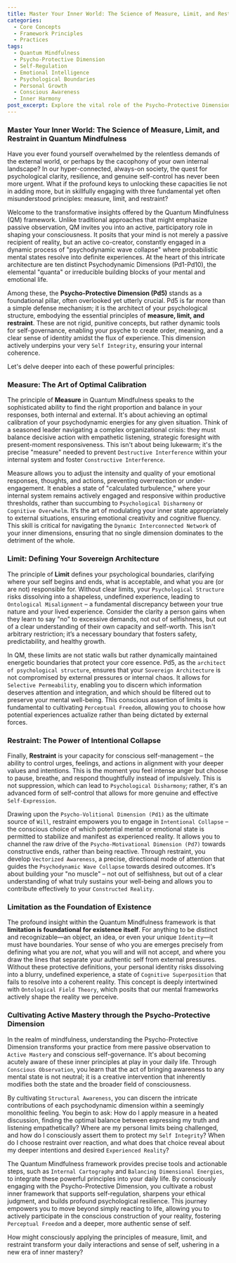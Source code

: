 ```yaml
---
title: Master Your Inner World: The Science of Measure, Limit, and Restraint in Quantum Mindfulness
categories:
  - Core Concepts
  - Framework Principles
  - Practices
tags:
  - Quantum Mindfulness
  - Psycho-Protective Dimension
  - Self-Regulation
  - Emotional Intelligence
  - Psychological Boundaries
  - Personal Growth
  - Conscious Awareness
  - Inner Harmony
post_excerpt: Explore the vital role of the Psycho-Protective Dimension (Pd5) in the Quantum Mindfulness framework. Discover how the principles of measure, limit, and restraint are not restrictive, but foundational for building a resilient inner world, fostering self-integrity, and achieving unparalleled psychological clarity.
---
```


### Master Your Inner World: The Science of Measure, Limit, and Restraint in Quantum Mindfulness

Have you ever found yourself overwhelmed by the relentless demands of the external world, or perhaps by the cacophony of your own internal landscape? In our hyper-connected, always-on society, the quest for psychological clarity, resilience, and genuine self-control has never been more urgent. What if the profound keys to unlocking these capacities lie not in adding more, but in skillfully engaging with three fundamental yet often misunderstood principles: measure, limit, and restraint?

Welcome to the transformative insights offered by the Quantum Mindfulness (QM) framework. Unlike traditional approaches that might emphasize passive observation, QM invites you into an active, participatory role in shaping your consciousness. It posits that your mind is not merely a passive recipient of reality, but an active co-creator, constantly engaged in a dynamic process of "psychodynamic wave collapse" where probabilistic mental states resolve into definite experiences. At the heart of this intricate architecture are ten distinct Psychodynamic Dimensions (Pd1-Pd10), the elemental "quanta" or irreducible building blocks of your mental and emotional life.

Among these, the **Psycho-Protective Dimension (Pd5)** stands as a foundational pillar, often overlooked yet utterly crucial. Pd5 is far more than a simple defense mechanism; it is the architect of your psychological structure, embodying the essential principles of **measure, limit, and restraint**. These are not rigid, punitive concepts, but rather dynamic tools for self-governance, enabling your psyche to create order, meaning, and a clear sense of identity amidst the flux of experience. This dimension actively underpins your very `Self Integrity`, ensuring your internal coherence.

Let's delve deeper into each of these powerful principles:

### Measure: The Art of Optimal Calibration

The principle of **Measure** in Quantum Mindfulness speaks to the sophisticated ability to find the right proportion and balance in your responses, both internal and external. It's about achieving an optimal calibration of your psychodynamic energies for any given situation. Think of a seasoned leader navigating a complex organizational crisis: they must balance decisive action with empathetic listening, strategic foresight with present-moment responsiveness. This isn't about being lukewarm; it's the precise "measure" needed to prevent `Destructive Interference` within your internal system and foster `Constructive Interference`.

Measure allows you to adjust the intensity and quality of your emotional responses, thoughts, and actions, preventing overreaction or under-engagement. It enables a state of "calculated turbulence," where your internal system remains actively engaged and responsive within productive thresholds, rather than succumbing to `Psychological Disharmony` or `Cognitive Overwhelm`. It’s the art of modulating your inner state appropriately to external situations, ensuring emotional creativity and cognitive fluency. This skill is critical for navigating the `Dynamic Interconnected Network` of your inner dimensions, ensuring that no single dimension dominates to the detriment of the whole.

### Limit: Defining Your Sovereign Architecture

The principle of **Limit** defines your psychological boundaries, clarifying where your self begins and ends, what is acceptable, and what you are (or are not) responsible for. Without clear limits, your `Psychological Structure` risks dissolving into a shapeless, undefined experience, leading to `Ontological Misalignment` – a fundamental discrepancy between your true nature and your lived experience. Consider the clarity a person gains when they learn to say "no" to excessive demands, not out of selfishness, but out of a clear understanding of their own capacity and self-worth. This isn't arbitrary restriction; it’s a necessary boundary that fosters safety, predictability, and healthy growth.

In QM, these limits are not static walls but rather dynamically maintained energetic boundaries that protect your core essence. Pd5, as the `architect of psychological structure`, ensures that your `Sovereign Architecture` is not compromised by external pressures or internal chaos. It allows for `Selective Permeability`, enabling you to discern which information deserves attention and integration, and which should be filtered out to preserve your mental well-being. This conscious assertion of limits is fundamental to cultivating `Perceptual Freedom`, allowing you to choose how potential experiences actualize rather than being dictated by external forces.

### Restraint: The Power of Intentional Collapse

Finally, **Restraint** is your capacity for conscious self-management – the ability to control urges, feelings, and actions in alignment with your deeper values and intentions. This is the moment you feel intense anger but choose to pause, breathe, and respond thoughtfully instead of impulsively. This is not suppression, which can lead to `Psychological Disharmony`; rather, it's an advanced form of self-control that allows for more genuine and effective `Self-Expression`.

Drawing upon the `Psycho-Volitional Dimension (Pd1)` as the ultimate source of `Will`, restraint empowers you to engage in `Intentional Collapse` – the conscious choice of which potential mental or emotional state is permitted to stabilize and manifest as experienced reality. It allows you to channel the raw drive of the `Psycho-Motivational Dimension (Pd7)` towards constructive ends, rather than being reactive. Through restraint, you develop `Vectorized Awareness`, a precise, directional mode of attention that guides the `Psychodynamic Wave Collapse` towards desired outcomes. It's about building your "no muscle" – not out of selfishness, but out of a clear understanding of what truly sustains your well-being and allows you to contribute effectively to your `Constructed Reality`.

### Limitation as the Foundation of Existence

The profound insight within the Quantum Mindfulness framework is that **limitation is foundational for existence itself**. For anything to be distinct and recognizable—an object, an idea, or even your unique `Identity`—it must have boundaries. Your sense of who you are emerges precisely from defining what you are *not*, what you will and will not accept, and where you draw the lines that separate your authentic self from external pressures. Without these protective definitions, your personal identity risks dissolving into a blurry, undefined experience, a state of `Cognitive Superposition` that fails to resolve into a coherent reality. This concept is deeply intertwined with `Ontological Field Theory`, which posits that our mental frameworks actively shape the reality we perceive.

### Cultivating Active Mastery through the Psycho-Protective Dimension

In the realm of mindfulness, understanding the Psycho-Protective Dimension transforms your practice from mere passive observation to `Active Mastery` and conscious self-governance. It's about becoming acutely aware of these inner principles at play in your daily life. Through `Conscious Observation`, you learn that the act of bringing awareness to any mental state is not neutral; it is a creative intervention that inherently modifies both the state and the broader field of consciousness.

By cultivating `Structural Awareness`, you can discern the intricate contributions of each psychodynamic dimension within a seemingly monolithic feeling. You begin to ask: How do I apply measure in a heated discussion, finding the optimal balance between expressing my truth and listening empathetically? Where are my personal limits being challenged, and how do I consciously assert them to protect my `Self Integrity`? When do I choose restraint over reaction, and what does that choice reveal about my deeper intentions and desired `Experienced Reality`?

The Quantum Mindfulness framework provides precise tools and actionable steps, such as `Internal Cartography` and `Balancing Dimensional Energies`, to integrate these powerful principles into your daily life. By consciously engaging with the Psycho-Protective Dimension, you cultivate a robust inner framework that supports self-regulation, sharpens your ethical judgment, and builds profound psychological resilience. This journey empowers you to move beyond simply reacting to life, allowing you to actively participate in the conscious construction of your reality, fostering `Perceptual Freedom` and a deeper, more authentic sense of self.

How might consciously applying the principles of measure, limit, and restraint transform your daily interactions and sense of self, ushering in a new era of inner mastery?